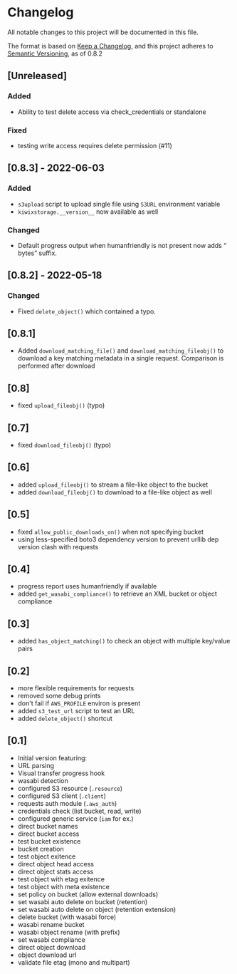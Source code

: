 # Changelog

All notable changes to this project will be documented in this file.

The format is based on [Keep a Changelog](https://keepachangelog.com/en/1.0.0/),
and this project adheres to [Semantic Versioning](https://semver.org/spec/v2.0.0.html), 
as of 0.8.2

## [Unreleased]

### Added

- Ability to test delete access via check_credentials or standalone

### Fixed

- testing write access requires delete permission (#11)

## [0.8.3] - 2022-06-03

### Added

- `s3upload` script to upload single file using `S3URL` environment variable
- `kiwixstorage.__version__` now available as well

### Changed

- Default progress output when humanfriendly is not present now adds “ bytes” suffix.

## [0.8.2] - 2022-05-18

### Changed

- Fixed `delete_object()` which contained a typo.


## [0.8.1]

- Added `download_matching_file()` and `download_matching_fileobj()` to download a key
  matching metadata in a single request. Comparison is performed after download

## [0.8]

- fixed `upload_fileobj()` (typo)

## [0.7]

- fixed `download_fileobj()` (typo)

## [0.6]

- added `upload_fileobj()` to stream a file-like object to the bucket
- added `download_fileobj()` to download to a file-like object as well

## [0.5]

* fixed `allow_public_downloads_on()` when not specifying bucket
* using less-specified boto3 dependency version to prevent urllib dep version clash with requests

## [0.4]

* progress report uses humanfriendly if available
* added `get_wasabi_compliance()` to retrieve an XML bucket or object compliance

## [0.3]

* added `has_object_matching()` to check an object with multiple key/value pairs

## [0.2]

* more flexible requirements for requests
* removed some debug prints
* don't fail if `AWS_PROFILE` environ is present
* added `s3_test_url` script to test an URL
* added `delete_object()` shortcut

## [0.1]

* Initial version featuring:
 * URL parsing
 * Visual transfer progress hook
 * wasabi detection
 * configured S3 resource (`.resource`)
 * configured S3 client (`.client`)
 * requests auth module (`.aws_auth`)
 * credentials check (list bucket, read, write)
 * configured generic service (`iam` for ex.)
 * direct bucket names
 * direct bucket access
 * test bucket existence
 * bucket creation
 * test object exitence
 * direct object head access
 * direct object stats access
 * test object with etag exitence
 * test object with meta existence
 * set policy on bucket (allow external downloads)
 * set wasabi auto delete on bucket (retention)
 * set wasabi auto delete on object (retention extension)
 * delete bucket (with wasabi force)
 * wasabi rename bucket
 * wasabi object rename (with prefix)
 * set wasabi compliance
 * direct object download
 * object download url
 * validate file etag (mono and multipart)

